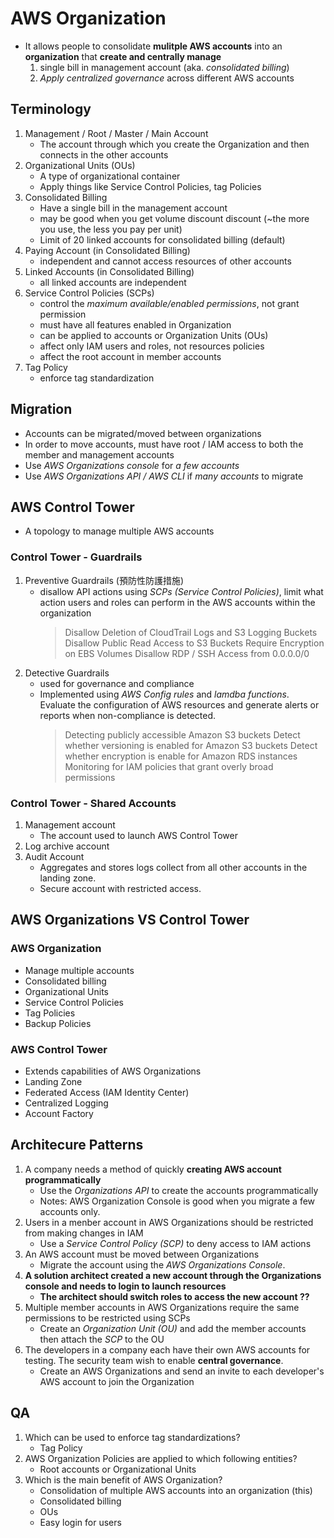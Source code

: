 # AWS Organization 
* It allows people to consolidate **mulitple AWS accounts** into an **organization** that **create and centrally manage**
  1. single bill in management account (aka. *consolidated billing*)
  2. *Apply centralized governance* across different AWS accounts

## Terminology
1. Management / Root / Master / Main Account
   * The account through which you create the Organization and then connects in the other accounts
2. Organizational Units (OUs)
   * A type of organizational container
   * Apply things like Service Control Policies, tag Policies
3. Consolidated Billing
   * Have a single bill in the management account
   * may be good when you get volume discount discount (~the more you use, the less you pay per unit)
   * Limit of 20 linked accounts for consolidated billing (default)
4. Paying Account (in Consolidated Billing)
   * independent and cannot access resources of other accounts
5. Linked Accounts (in Consolidated Billing)
   * all linked accounts are independent
6. Service Control Policies (SCPs)
   * control the *maximum available/enabled permissions*, not grant permission
   * must have all features enabled in Organization
   * can be applied to accounts or Organization Units (OUs)
   * affect only IAM users and roles, not resources policies
   * affect the root account in member accounts
7. Tag Policy
   * enforce tag standardization

## Migration
* Accounts can be migrated/moved between organizations
* In order to move accounts, must have root / IAM access to both the member and management accounts
* Use *AWS Organizations console* for *a few accounts*
* Use *AWS Organizations API / AWS CLI* if *many accounts* to migrate

## AWS Control Tower
* A topology to manage multiple AWS accounts

### Control Tower - Guardrails
1. Preventive Guardrails (預防性防護措施) 
   * disallow API actions using *SCPs (Service Control Policies)*, limit what action users and roles can perform in the AWS accounts within the organization
     > Disallow Deletion of CloudTrail Logs and S3 Logging Buckets
     > Disallow Public Read Access to S3 Buckets
     > Require Encryption on EBS Volumes
     > Disallow RDP / SSH Access from 0.0.0.0/0
2. Detective Guardrails
   * used for governance and compliance
   * Implemented using *AWS Config rules* and *lamdba functions*. Evaluate the configuration of AWS resources and generate alerts or reports when non-compliance is detected.
        > Detecting publicly accessible Amazon S3 buckets
        > Detect whether versioning is enabled for Amazon S3 buckets
        > Detect whether encryption is enable for Amazon RDS instances
        > Monitoring for IAM policies that grant overly broad permissions

### Control Tower - Shared Accounts
1. Management account
   * The account used to launch AWS Control Tower
2. Log archive account
3. Audit Account
   * Aggregates and stores logs collect from all other accounts in the landing zone. 
   * Secure account with restricted access.

## AWS Organizations VS Control Tower
### AWS Organization
* Manage multiple accounts
* Consolidated billing
* Organizational Units
* Service Control Policies
* Tag Policies
* Backup Policies

### AWS Control Tower
* Extends capabilities of AWS Organizations
* Landing Zone
* Federated Access (IAM Identity Center)
* Centralized Logging
* Account Factory

## Architecure Patterns
1. A company needs a method of quickly **creating AWS account programmatically**
   * Use the *Organizations API* to create the accounts programmatically
   * Notes: AWS Organization Console is good when you migrate a few accounts only. 
2. Users in a menber account in AWS Organizations should be restricted from making changes in IAM
   * Use a *Service Control Policy (SCP)* to deny access to IAM actions
3. An AWS account must be moved between Organizations
   * Migrate the account using the *AWS Organizations Console*.
4. **A solution architect created a new account through the Organizations console and needs to login to launch resources**
   * **The architect should switch roles to access the new account ??**
5. Multiple member accounts in AWS Organizations require the same permissions to be restricted using SCPs
   * Create an *Organization Unit (OU)* and add the member accounts then attach the *SCP* to the OU
6. The developers in a company each have their own AWS accounts for testing. The security team wish to enable **central governance**.
   * Create an AWS Organizations and send an invite to each developer's AWS account to join the Organization

## QA
1. Which can be used to enforce tag standardizations?
   * Tag Policy
2. AWS Organization Policies are applied to which following entities?
   * Root accounts or Organizational Units
3. Which is the main benefit of AWS Organization?
   * Consolidation of multiple AWS accounts into an organization (this)
   * Consolidated billing
   * OUs
   * Easy login for users